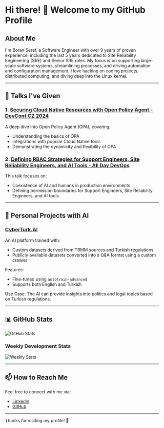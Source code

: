 # Hi there! 👋 Welcome to my GitHub Profile

## About Me
I'm Boran Şeref, a Software Engineer with over 9 years of proven experience, including the last 5 years dedicated to Site Reliability Engineering (SRE) and Senior SRE roles. My focus is on supporting large-scale software systems, streamlining processes, and driving automation and configuration management. I love hacking on coding projects, distributed computing, and diving deep into the Linux kernel.

---

## 🎤 Talks I've Given

### 1. [Securing Cloud Native Resources with Open Policy Agent - DevConf.CZ 2024](https://www.youtube.com/watch?v=PpM_L0nPQuU&ab_channel=DevConf)
A deep dive into Open Policy Agent (OPA), covering:
- Understanding the basics of OPA
- Integrations with popular Cloud Native tools
- Demonstrating the dynamicity and flexibility of OPA

### 2. [Defining RBAC Strategies for Support Engineers, Site Reliability Engineers, and AI Tools - All Day DevOps](https://event.alldaydevops.com/hub/events/1a51349d-007d-4e3b-994e-814bc68718e9/sessions/8fe64f98-b1a1-4f9f-905b-1eb5173c2260)
This talk focuses on:
- Coexistence of AI and humans in production environments
- Defining permission boundaries for Support Engineers, Site Reliability Engineers, and AI tools

---

## 🌟 Personal Projects with AI

### [CyberTurk.AI](https://cyberturk.ai)
An AI platform trained with:
- Custom datasets derived from TBMM sources and Turkish regulations
- Publicly available datasets converted into a Q&A format using a custom crawler

Features:
- Fine-tuned using `autotrain-advanced`
- Supports both English and Turkish

Use Case: The AI can provide insights into politics and legal topics based on Turkish regulations.

---

## 📊 GitHub Stats

![GitHub Stats](https://github-readme-stats.vercel.app/api?username=boranx&show_icons=true&theme=radical)

### Weekly Development Stats
![Weekly Stats](https://github-readme-stats.vercel.app/api/wakatime?username=boranx&theme=radical)

---

## 📫 How to Reach Me
Feel free to connect with me via:
- [LinkedIn](https://www.linkedin.com/in/boranseref)
- [GitHub](https://github.com/boranx)

---

Thanks for visiting my profile! 🚀
